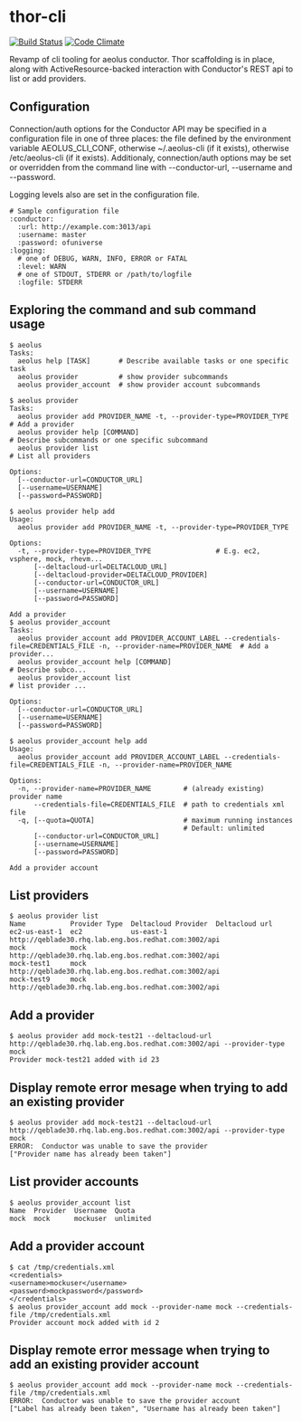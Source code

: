 thor-cli
========

[![Build Status](https://travis-ci.org/aeolus-incubator/thor-cli.png?branch=master)](https://travis-ci.org/aeolus-incubator/thor-cli)
[![Code Climate](https://codeclimate.com/github/aeolus-incubator/thor-cli.png)](https://codeclimate.com/github/aeolus-incubator/thor-cli)

Revamp of cli tooling for aeolus conductor.  Thor scaffolding is in
place, along with ActiveResource-backed interaction with Conductor's
REST api to list or add providers.

## Configuration

Connection/auth options for the Conductor API may be specified in a
configuration file in one of three places: the file defined by the
environment variable AEOLUS_CLI_CONF, otherwise ~/.aeolus-cli (if it
exists), otherwise /etc/aeolus-cli (if it exists).  Additionaly,
connection/auth options may be set or overridden from the command line
with --conductor-url, --username and --password.

Logging levels also are set in the configuration file.

    # Sample configuration file
    :conductor:
      :url: http://example.com:3013/api
      :username: master
      :password: ofuniverse
    :logging:
      # one of DEBUG, WARN, INFO, ERROR or FATAL
      :level: WARN
      # one of STDOUT, STDERR or /path/to/logfile
      :logfile: STDERR

## Exploring the command and sub command usage

    $ aeolus
    Tasks:
      aeolus help [TASK]       # Describe available tasks or one specific task
      aeolus provider          # show provider subcommands
      aeolus provider_account  # show provider account subcommands

    $ aeolus provider
    Tasks:
      aeolus provider add PROVIDER_NAME -t, --provider-type=PROVIDER_TYPE  # Add a provider
      aeolus provider help [COMMAND]                                       # Describe subcommands or one specific subcommand
      aeolus provider list                                                 # List all providers

    Options:
      [--conductor-url=CONDUCTOR_URL]
      [--username=USERNAME]
      [--password=PASSWORD]

    $ aeolus provider help add
    Usage:
      aeolus provider add PROVIDER_NAME -t, --provider-type=PROVIDER_TYPE

    Options:
      -t, --provider-type=PROVIDER_TYPE                # E.g. ec2, vsphere, mock, rhevm...
          [--deltacloud-url=DELTACLOUD_URL]
          [--deltacloud-provider=DELTACLOUD_PROVIDER]
          [--conductor-url=CONDUCTOR_URL]
          [--username=USERNAME]
          [--password=PASSWORD]

    Add a provider
    $ aeolus provider_account
    Tasks:
      aeolus provider_account add PROVIDER_ACCOUNT_LABEL --credentials-file=CREDENTIALS_FILE -n, --provider-name=PROVIDER_NAME  # Add a provider...
      aeolus provider_account help [COMMAND]                                                                                    # Describe subco...
      aeolus provider_account list                                                                                              # list provider ...

    Options:
      [--conductor-url=CONDUCTOR_URL]
      [--username=USERNAME]
      [--password=PASSWORD]

    $ aeolus provider_account help add
    Usage:
      aeolus provider_account add PROVIDER_ACCOUNT_LABEL --credentials-file=CREDENTIALS_FILE -n, --provider-name=PROVIDER_NAME

    Options:
      -n, --provider-name=PROVIDER_NAME        # (already existing) provider name
          --credentials-file=CREDENTIALS_FILE  # path to credentials xml file
      -q, [--quota=QUOTA]                      # maximum running instances
                                               # Default: unlimited
          [--conductor-url=CONDUCTOR_URL]
          [--username=USERNAME]
          [--password=PASSWORD]

    Add a provider account

## List providers

    $ aeolus provider list
    Name           Provider Type  Deltacloud Provider  Deltacloud url
    ec2-us-east-1  ec2            us-east-1            http://qeblade30.rhq.lab.eng.bos.redhat.com:3002/api
    mock           mock                                http://qeblade30.rhq.lab.eng.bos.redhat.com:3002/api
    mock-test1     mock                                http://qeblade30.rhq.lab.eng.bos.redhat.com:3002/api
    mock-test9     mock                                http://qeblade30.rhq.lab.eng.bos.redhat.com:3002/api

## Add a provider

    $ aeolus provider add mock-test21 --deltacloud-url http://qeblade30.rhq.lab.eng.bos.redhat.com:3002/api --provider-type mock
    Provider mock-test21 added with id 23

## Display remote error mesage when trying to add an existing provider

    $ aeolus provider add mock-test21 --deltacloud-url http://qeblade30.rhq.lab.eng.bos.redhat.com:3002/api --provider-type mock
    ERROR:  Conductor was unable to save the provider
    ["Provider name has already been taken"]

## List provider accounts

    $ aeolus provider_account list
    Name  Provider  Username  Quota
    mock  mock      mockuser  unlimited

## Add a provider account

    $ cat /tmp/credentials.xml
    <credentials>
    <username>mockuser</username>
    <password>mockpassword</password>
    </credentials>
    $ aeolus provider_account add mock --provider-name mock --credentials-file /tmp/credentials.xml
    Provider account mock added with id 2

## Display remote error message when trying to add an existing provider account

    $ aeolus provider_account add mock --provider-name mock --credentials-file /tmp/credentials.xml
    ERROR:  Conductor was unable to save the provider account
    ["Label has already been taken", "Username has already been taken"]
